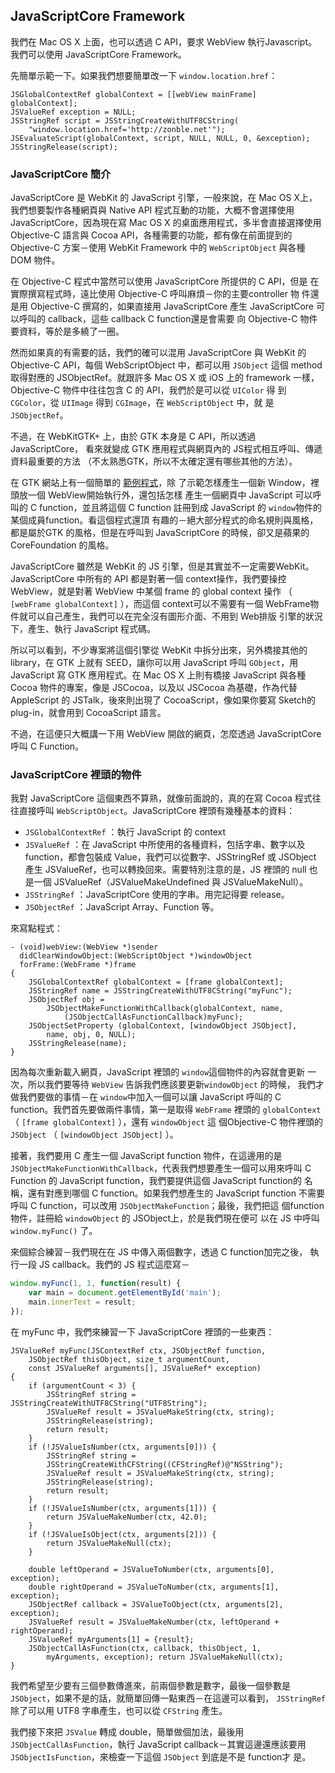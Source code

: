 JavaScriptCore Framework
------------------------

我們在 Mac OS X 上面，也可以透過 C API，要求 WebView 執行Javascript。
我們可以使用 JavaScriptCore Framework。

先簡單示範一下。如果我們想要簡單改一下 `window.location.href`：

``` objc
JSGlobalContextRef globalContext = [[webView mainFrame] globalContext];
JSValueRef exception = NULL;
JSStringRef script = JSStringCreateWithUTF8CString(
    "window.location.href='http://zonble.net'");
JSEvaluateScript(globalContext, script, NULL, NULL, 0, &exception);
JSStringRelease(script);
```

### JavaScriptCore 簡介

JavaScriptCore 是 WebKit 的 JavaScript 引擎，一般來說，在 Mac OS X上，
我們想要製作各種網頁與 Native API 程式互動的功能，大概不會選擇使用
JavaScriptCore，因為現在寫 Mac OS X 的桌面應用程式，多半會直接選擇使用
Objective-C 語言與 Cocoa API，各種需要的功能，都有像在前面提到的
Objective-C 方案－使用 WebKit Framework 中的 `WebScriptObject` 與各種
DOM 物件。

在 Objective-C 程式中當然可以使用 JavaScriptCore 所提供的 C API，但是
在實際撰寫程式時，遠比使用 Objective-C 呼叫麻煩－你的主要controller 物
件還是用 Objective-C 撰寫的，如果直接用 JavaScriptCore 產生
JavaScriptCore 可以呼叫的 callback，這些 callback C function還是會需要
向 Objective-C 物件要資料，等於是多繞了一圈。

然而如果真的有需要的話，我們的確可以混用 JavaScriptCore 與 WebKit 的
Objective-C API，每個 WebScriptObject 中，都可以用 `JSObject` 這個
method 取得對應的 JSObjectRef。就跟許多 Mac OS X 或 iOS 上的 framework
一樣，Objective-C 物件中往往包含 C 的 API，我們於是可以從 `UIColor` 得
到`CGColor`，從 `UIImage` 得到 `CGImage`，在 `WebScriptObject` 中，就
是`JSObjectRef`。

不過，在 WebKitGTK+ 上，由於 GTK 本身是 C API，所以透過JavaScriptCore，
看來就變成 GTK 應用程式與網頁內的 JS程式相互呼叫、傳遞資料最重要的方法
（不太熟悉GTK，所以不太確定還有哪些其他的方法）。

在 GTK 網站上有一個簡單的 [範例程式](http://webkitgtk.org/gcds.c)，除
了示範怎樣產生一個新 Window，裡頭放一個 WebView開始執行外，還包括怎樣
產生一個網頁中 JavaScript 可以呼叫的 C function，並且將這個 C function
註冊到成 JavaScript 的 `window`物件的某個成員function。看這個程式還頂
有趣的－絕大部分程式的命名規則與風格，都是屬於GTK 的風格，但是在呼叫到
JavaScriptCore 的時候，卻又是蘋果的CoreFoundation 的風格。

JavaScriptCore 雖然是 WebKit 的 JS 引擎，但是其實並不一定需要WebKit。
JavaScriptCore 中所有的 API 都是對著一個 context操作，我們要操控
WebView，就是對著 WebView 中某個 frame 的 global context 操作
（ `[webFrame globalContext]` ），而這個 context可以不需要有一個
WebFrame物件就可以自己產生，我們可以在完全沒有圖形介面、不用到 Web排版
引擎的狀況下，產生、執行 JavaScript 程式碼。

所以可以看到，不少專案將這個引擎從 WebKit 中拆分出來，另外橋接其他的
library，在 GTK 上就有 SEED，讓你可以用 JavaScript 呼叫 `GObject`，用
JavaScript 寫 GTK 應用程式。在 Mac OS X 上則有橋接 JavaScript 與各種
Cocoa 物件的專案，像是 JSCocoa，以及以 JSCocoa 為基礎，作為代替
AppleScript 的 JSTalk，後來則出現了 CocoaScript，像如果你要寫 Sketch的
plug-in，就會用到 CocoaScript 語言。

不過，在這便只大概講一下用 WebView 開啟的網頁，怎麼透過 JavaScriptCore
呼叫 C Function。

### JavaScriptCore 裡頭的物件

我對 JavaScriptCore 這個東西不算熟，就像前面說的，真的在寫 Cocoa
程式往往直接呼叫 `WebScriptObject`。JavaScriptCore
裡頭有幾種基本的資料：

-   `JSGlobalContextRef` ：執行 JavaScript 的 context
-   `JSValueRef` ：在 JavaScript 中所使用的各種資料，包括字串、數字以及
    function，都會包裝成 Value，我們可以從數字、JSStringRef 或 JSObject
    產生 JSValueRef，也可以轉換回來。需要特別注意的是，JS 裡頭的 null
    也是一個 JSValueRef（JSValueMakeUndefined 與 JSValueMakeNull）。
-   `JSStringRef` ：JavaScriptCore 使用的字串。用完記得要 release。
-   `JSObjectRef` ：JavaScript Array、Function 等。

來寫點程式：

``` objc
- (void)webView:(WebView *)sender
  didClearWindowObject:(WebScriptObject *)windowObject
  forFrame:(WebFrame *)frame
{
    JSGlobalContextRef globalContext = [frame globalContext];
    JSStringRef name = JSStringCreateWithUTF8CString("myFunc");
    JSObjectRef obj =
        JSObjectMakeFunctionWithCallback(globalContext, name,
            (JSObjectCallAsFunctionCallback)myFunc);
    JSObjectSetProperty (globalContext, [windowObject JSObject],
        name, obj, 0, NULL);
    JSStringRelease(name);
}
```

因為每次重新載入網頁，JavaScript 裡頭的 `window`這個物件的內容就會更新
一次，所以我們要等待 `WebView` 告訴我們應該要更新`windowObject` 的時候，
我們才做我們要做的事情－在 `window`中加入一個可以讓 JavaScript 呼叫的
C function。我們首先要做兩件事情，第一是取得 `WebFrame` 裡頭的
`globalContext` （ `[frame globalContext]` ），還有 `windowObject` 這
個Objective-C 物件裡頭的 `JSObject` （ `[windowObject JSObject]` ）。

接著，我們要用 C 產生一個 JavaScript function 物件，在這邊用的是
`JSObjectMakeFunctionWithCallback`，代表我們想要產生一個可以用來呼叫 C
Function 的 JavaScript function，我們要提供這個 JavaScript function的
名稱，還有對應到哪個 C function。如果我們想產生的 JavaScript function
不需要呼叫 C function，可以改用 `JSObjectMakeFunction`；最後，我們把這
個function 物件，註冊給 `windowObject` 的 JSObject上，於是我們現在便可
以在 JS 中呼叫 `window.myFunc()` 了。

來個綜合練習－我們現在在 JS 中傳入兩個數字，透過 C function加完之後，
執行一段 JS callback。我們的 JS 程式這麼寫－

``` js
window.myFunc(1, 1, function(result) {
    var main = document.getElementById('main');
    main.innerText = result;
});
```

在 myFunc 中，我們來練習一下 JavaScriptCore 裡頭的一些東西：

``` objc
JSValueRef myFunc(JSContextRef ctx, JSObjectRef function,
    JSObjectRef thisObject, size_t argumentCount,
    const JSValueRef arguments[], JSValueRef* exception)
{
    if (argumentCount < 3) {
        JSStringRef string = JSStringCreateWithUTF8CString("UTF8String");
        JSValueRef result = JSValueMakeString(ctx, string);
        JSStringRelease(string);
        return result;
    }
    if (!JSValueIsNumber(ctx, arguments[0])) {
        JSStringRef string =
        JSStringCreateWithCFString((CFStringRef)@"NSString");
        JSValueRef result = JSValueMakeString(ctx, string);
        JSStringRelease(string);
        return result;
    }
    if (!JSValueIsNumber(ctx, arguments[1])) {
        return JSValueMakeNumber(ctx, 42.0);
    }
    if (!JSValueIsObject(ctx, arguments[2])) {
        return JSValueMakeNull(ctx);
    }

    double leftOperand = JSValueToNumber(ctx, arguments[0], exception);
    double rightOperand = JSValueToNumber(ctx, arguments[1], exception);
    JSObjectRef callback = JSValueToObject(ctx, arguments[2], exception);
    JSValueRef result = JSValueMakeNumber(ctx, leftOperand + rightOperand);
    JSValueRef myArguments[1] = {result};
    JSObjectCallAsFunction(ctx, callback, thisObject, 1,
        myArguments, exception); return JSValueMakeNull(ctx);
}
```

我們希望至少要有三個參數傳進來，前兩個參數是數字，最後一個參數是
`JSObject`，如果不是的話，就簡單回傳一點東西－在這邊可以看到，
`JSStringRef`除了可以用 UTF8 字串產生，也可以從 `CFString` 產生。

我們接下來把 `JSValue` 轉成 double，簡單做個加法，最後用
`JSObjectCallAsFunction`，執行 JavaScript callback－其實這邊還應該要用
`JSObjectIsFunction`，來檢查一下這個 `JSObject` 到底是不是 function才
是。
